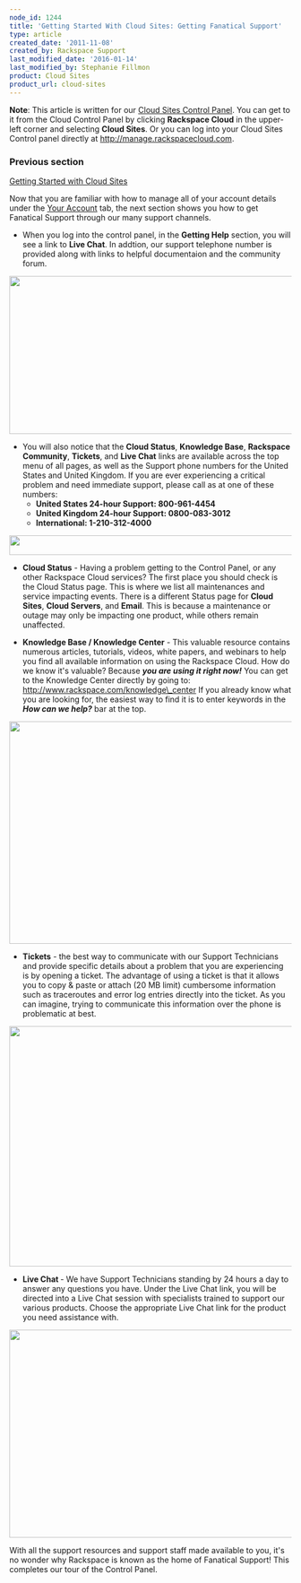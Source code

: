 ```yaml
---
node_id: 1244
title: 'Getting Started With Cloud Sites: Getting Fanatical Support'
type: article
created_date: '2011-11-08'
created_by: Rackspace Support
last_modified_date: '2016-01-14'
last_modified_by: Stephanie Fillmon
product: Cloud Sites
product_url: cloud-sites
---
```


**Note**: This article is written for our [Cloud Sites Control
Panel](https://manage.rackspacecloud.com/). You can get to it from the
Cloud Control Panel by clicking **Rackspace Cloud** in the upper-left
corner and selecting **Cloud Sites**.  Or you can log into your Cloud
Sites Control panel directly at <http://manage.rackspacecloud.com>.

### Previous section

[Getting Started with Cloud
Sites](/how-to/cloud-sites)

<span>Now that you are familiar with how to manage all of your account
details under the [Your
Account](/how-to/rackspace-monitoring-automation-integrate-monitoring-with-chef) tab, the
next section shows you how to get Fanatical Support through our many
support channels.</span>

-   When you log into the control panel, in the **Getting Help**
    section, you will see a link to **Live Chat**.  In addtion, our
    support telephone number is provided along with links to helpful
    documentaion and the community forum.

<img src="/knowledge_center/sites/default/files/field/image/CP-Home.PNG" width="642" height="282" />

-   <span>You will also notice that the </span>**<span>Cloud
    Status</span>**<span>, </span>**<span>Knowledge Base</span>**<span>,
    </span>**<span>Rackspace
    Community</span>**<span>, </span>**<span>Tickets</span>**<span>,
    and </span>**<span>Live Chat</span>**<span> links are available
    across the top menu of all pages, as well as the Support phone
    numbers for the United States and United Kingdom.  If you are ever
    experiencing a critical problem and need immediate support, please
    call as at one of these numbers:</span>
    -   **<span>United States 24-hour Support:  800-961-4454</span>**
    -   **<span>United Kingdom 24-hour Support:  0800-083-3012</span>**
    -   **<span>International: 1-210-312-4000</span>**

<img src="/knowledge_center/sites/default/files/field/image/CP-Supportlinks.PNG" width="634" height="35" />



-   **<span>Cloud Status</span>**<span> - Having a problem getting to
    the Control Panel, or any other Rackspace Cloud services?  The first
    place you should check is the Cloud Status page.  This is where we
    list all maintenances and service impacting events.  There is a
    different Status page for </span>**<span>Cloud
    Sites</span>**<span>, </span>**<span>Cloud Servers</span>**<span>,
    and </span>**<span>Email</span>**<span>.  This is because a
    maintenance or outage may only be impacting one product, while
    others remain unaffected.  </span>



-   **<span>Knowledge Base / Knowledge Center</span>**<span> - This
    valuable resource contains numerous articles, tutorials, videos,
    white papers, and webinars to help you find all available
    information on using the Rackspace Cloud.  How do we know it's
    valuable?  Because ***you are using it right now!***  You can get to
    the Knowledge Center directly by going to:
     </span>[<span>http://www.rackspace.com/knowledge\_center</span>](/how-to/)
    <span>If you already know what you are looking for, the easiest way
    to find it is to enter keywords in the </span>***<span>How can we
    help?</span>***<span> bar at the top.</span>

<img src="/knowledge_center/sites/default/files/field/image/CP-KC.png" width="637" height="397" />

-   **<span>Tickets</span>**<span> - the best way to communicate with
    our Support Technicians and provide specific details about a problem
    that you are experiencing is by opening a ticket.  The advantage of
    using a ticket is that it allows you to copy & paste or attach (20
    MB limit) cumbersome information such as traceroutes and error log
    entries directly into the ticket.  As you can imagine, trying to
    communicate this information over the phone is problematic at best.
    </span>

<img src="/knowledge_center/sites/default/files/field/image/CP-ticket.PNG" width="644" height="429" />

-   **<span>Live Chat </span>**<span>- We have Support Technicians
    standing by 24 hours a day to answer any questions you have.  Under
    the Live Chat link, you will be directed into a Live Chat session
    with specialists trained to support our various products.  Choose
    the appropriate Live Chat link for the product you need
    assistance with.</span>

<img src="/knowledge_center/sites/default/files/field/image/CP-chat.PNG" width="636" height="371" />

With all the support resources and support staff made available to you,
it's no wonder why Rackspace is known as the home of Fanatical Support!
 This completes our tour of the Control
Panel.[](/how-to//article/building-your-first-website)


